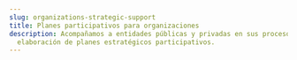 ```yaml
---
slug: organizations-strategic-support
title: Planes participativos para organizaciones
description: Acompañamos a entidades públicas y privadas en sus procesos de
  elaboración de planes estratégicos participativos.
---
```

